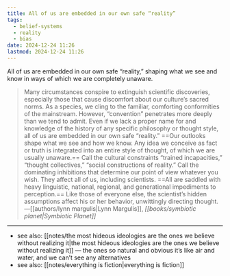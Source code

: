 ```yaml
---
title: All of us are embedded in our own safe “reality”
tags:
  - belief-systems
  - reality
  - bias
date: 2024-12-24 11:26
lastmod: 2024-12-24 11:26
---
```

All of us are embedded in our own safe “reality,” shaping what we see and know in ways of which we are completely unaware.

> Many circumstances conspire to extinguish scientific discoveries, especially those that cause discomfort about our culture’s sacred norms. As a species, we cling to the familiar, comforting conformities of the mainstream. However, “convention” penetrates more deeply than we tend  to admit. Even if we lack a proper name for and knowledge of the history of any specific philosophy or thought style, all of us are embedded in our own safe “reality.” ==Our outlooks shape what we see and how we know. Any idea we conceive as fact or truth is integrated into an entire style of thought, of which we are usually unaware.== Call the cultural constraints “trained incapacities,” “thought collectives,” “social constructions of reality.” Call the dominating inhibitions that determine our point of view whatever you wish. They affect all of us, including scientists. ==All are saddled with heavy linguistic, national, regional, and generational impediments to perception.== Like those of everyone else, the scientist’s hidden assumptions affect his or her behavior, unwittingly directing thought. —[[authors/lynn margulis|Lynn Margulis]], *[[books/symbiotic planet|Symbiotic Planet]]*

---
- see also: [[notes/the most hideous ideologies are the ones we believe without realizing it|the most hideous ideologies are the ones we believe without realizing it]] — the ones so natural and obvious it’s like air and water, and we can’t see any alternatives
- see also: [[notes/everything is fiction|everything is fiction]]